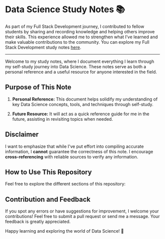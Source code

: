 # Data Science Study Notes 📚

As part of my Full Stack Development journey, I contributed to fellow students by sharing and recording knowledge and helping others improve their skills. This experience allowed me to strengthen what I’ve learned and make valuable contributions to the community. You can explore my Full Stack Development study notes [here](https://github.com/jgchoti/studynote).

---

Welcome to my study notes, where I document everything I learn through my self-study journey into Data Science. These notes serve as both a personal reference and a useful resource for anyone interested in the field.

## Purpose of This Note

1. **Personal Reference:** This document helps solidify my understanding of key Data Science concepts, tools, and techniques through self-study.

2. **Future Resource:** It will act as a quick reference guide for me in the future, assisting in revisiting topics when needed.

## Disclaimer

I want to emphasize that while I've put effort into compiling accurate information, I **cannot** guarantee the correctness of this note. I encourage **cross-referencing** with reliable sources to verify any information.

## How to Use This Repository

Feel free to explore the different sections of this repository:

<!-- Data Science Foundations: Covers the fundamentals of data science, including key concepts and methodologies.
Programming for Data Science: Introduction to Python, R, and other relevant languages used in data analysis.
Data Wrangling: Techniques for cleaning, transforming, and organizing data.
Exploratory Data Analysis (EDA): Approaches to understanding data through visualizations and statistical methods.
Statistical Analysis: Core concepts in statistics that are critical for data science, including hypothesis testing and probability.
Machine Learning: Overview of supervised and unsupervised learning algorithms, including practical implementations.
Data Visualization: Tools and techniques for visualizing data insights effectively (e.g., Matplotlib, Seaborn, Plotly).
SQL for Data Science: Basics of SQL queries for extracting and manipulating data in relational databases.
Data Science Learning Journal: A record of my experience and progress as I tackle data science challenges and projects through self-study. -->

## Contribution and Feedback

If you spot any errors or have suggestions for improvement, I welcome your contributions! Feel free to submit a pull request or send me a message. Your feedback is greatly appreciated.

Happy learning and exploring the world of Data Science! 🚀
